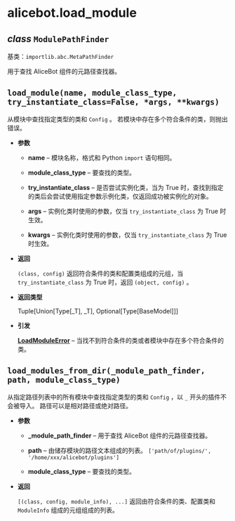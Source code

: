# alicebot.load_module


## _class_ `ModulePathFinder`

基类：`importlib.abc.MetaPathFinder`

用于查找 AliceBot 组件的元路径查找器。


## `load_module(name, module_class_type, try_instantiate_class=False, *args, **kwargs)`

从模块中查找指定类型的类和 `Config` 。
若模块中存在多个符合条件的类，则抛出错误。


* **参数**

    
    * **name** – 模块名称，格式和 Python `import` 语句相同。


    * **module_class_type** – 要查找的类型。


    * **try_instantiate_class** – 是否尝试实例化类，当为 True 时，查找到指定的类后会尝试使用指定参数示例化类，仅返回成功被实例化的对象。


    * **args** – 实例化类时使用的参数，仅当 `try_instantiate_class` 为 True 时生效。


    * **kwargs** – 实例化类时使用的参数，仅当 `try_instantiate_class` 为 True 时生效。



* **返回**

    `(class, config)` 返回符合条件的类和配置类组成的元组，当 `try_instantiate_class` 为 True 时，返回 `(object, config)` 。



* **返回类型**

    Tuple[Union[Type[_T], _T], Optional[Type[BaseModel]]]



* **引发**

    [**LoadModuleError**](exceptions.md#alicebot.exceptions.LoadModuleError) – 当找不到符合条件的类或者模块中存在多个符合条件的类。



## `load_modules_from_dir(_module_path_finder, path, module_class_type)`

从指定路径列表中的所有模块中查找指定类型的类和 `Config` ，以 `_` 开头的插件不会被导入。
路径可以是相对路径或绝对路径。


* **参数**

    
    * **_module_path_finder** – 用于查找 AliceBot 组件的元路径查找器。


    * **path** – 由储存模块的路径文本组成的列表。 `['path/of/plugins/', '/home/xxx/alicebot/plugins']`


    * **module_class_type** – 要查找的类型。



* **返回**

    `[(class, config, module_info), ...]` 返回由符合条件的类、配置类和 `ModuleInfo` 组成的元组组成的列表。
